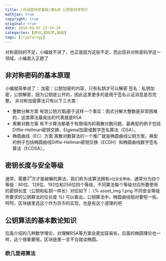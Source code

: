 ```yaml
---
title: (白话密码学基础)第6讲-公钥密码学简介
mathjax: true
copyright: true
original: true
date: 2018-04-07 22:34:39
categories: [原创,密码学,基础]
tags: [cryptology]
---
```

对称密码的不足，小编就不讲了，也正是因为这些不足，而出现非对称密码学这一领域，小编直入正题了

## 非对称密码的基本原理
小编就简单说了：
加密：公钥加密的内容，只有私钥才可以解密
签名：私钥加密，公钥解密，因为公钥是公开的，因此这里更多的是用于签名认证消息是否完整。
非对称加密算法只有以下三大类：
* 整数分解方案
有效公钥方案j基于这样一个事实：因式分解大整数是非常困难的，这类算法最突出的代表就是RSA
* 离散对数方案
有不少算法都基于有限域内的离散对数问题，最典型的例子包括Diffie-Hellman密钥交换、Elgamal加密或数字签名算法（DSA）。
* 椭圆曲线（EC）方案
离散对数算法的一个推广就是椭圆曲线公钥方案，典型的例子包括椭圆曲线Diffie-Hellman密钥交换（ECDH）和椭圆曲线数字签名算法（ECDSA）。

## 密钥长度与安全等级
通常，需要$2^n$次才能破解的算法，我们称为该算法拥有`n位安全等级`，通常分为四个等级：80位、128位、192位和256位四个等级，不同算法每个等级对应所要使用的密钥长度（公钥和私钥一样长）对应如下：
{% asset_img 1.png 不同安全等级所要求的公钥算法的位长度 %}
可以看出，公钥算法中，椭圆曲线相对要短一些。呵呵，区块链里选这个作为货币的实现，也是有这个道理的吧

## 公钥算法的基本数论知识
后面介绍的几种数学理论，对理解RSA等方案会更加容易些，后面的椭圆理论也一样，这个很重要哦，区块链里一言不合就谈椭圆。
### 欧几里得算法

